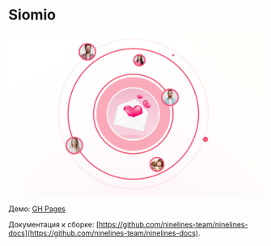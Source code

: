 # Siomio

![img.png](img.png)

Демо: [GH Pages](https://ovcharov2v.github.io/siomio/)

Документация к сборке: [https://github.com/ninelines-team/ninelines-docs](https://github.com/ninelines-team/ninelines-docs).
